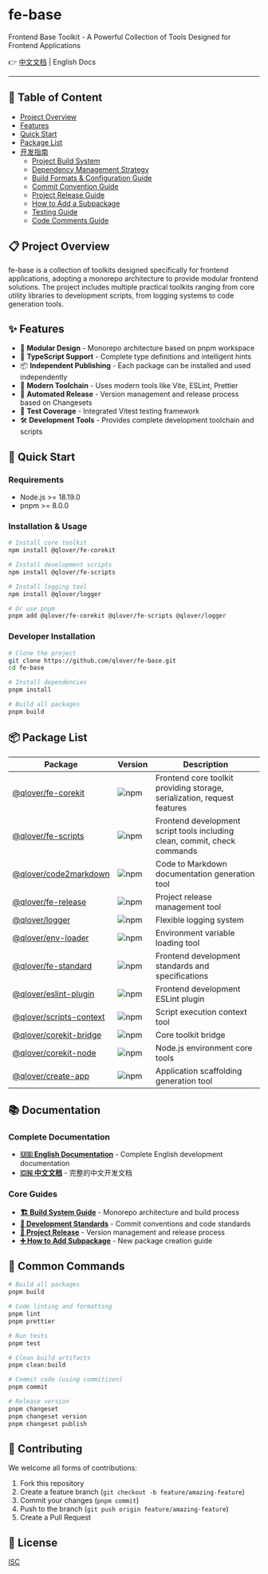 # fe-base

Frontend Base Toolkit - A Powerful Collection of Tools Designed for Frontend Applications

👉 [中文文档](./README.md) | English Docs

---

## 📖 Table of Content

- [Project Overview](#-Project-Overview)
- [Features](#-Features)
- [Quick Start](#-Quick-Start)
- [Package List](#-Package-List)
- [开发指南](./docs//en/index.md)
  - [Project Build System](./docs/en/builder-guide/project-build-system.md)
  - [Dependency Management Strategy](./docs/en/builder-guide/dependency-management.md)
  - [Build Formats & Configuration Guide](./docs/en/builder-guide/build-formats-config.md)
  - [Commit Convention Guide](./docs/en/commit-convention.md)
  - [Project Release Guide](./docs/en/project-release.md)
  - [How to Add a Subpackage](./docs/en/how-to-add-a-subpackage.md)
  - [Testing Guide](./docs/en/testing-guide.md)
  - [Code Comments Guide](./docs/zh/code-comments-guide.md)

## 📋 Project Overview

fe-base is a collection of toolkits designed specifically for frontend applications, adopting a monorepo architecture to provide modular frontend solutions. The project includes multiple practical toolkits ranging from core utility libraries to development scripts, from logging systems to code generation tools.

## ✨ Features

- 🎯 **Modular Design** - Monorepo architecture based on pnpm workspace
- 🔧 **TypeScript Support** - Complete type definitions and intelligent hints
- 📦 **Independent Publishing** - Each package can be installed and used independently
- 🚀 **Modern Toolchain** - Uses modern tools like Vite, ESLint, Prettier
- 🔄 **Automated Release** - Version management and release process based on Changesets
- 🧪 **Test Coverage** - Integrated Vitest testing framework
- 🛠️ **Development Tools** - Provides complete development toolchain and scripts

## 🚀 Quick Start

### Requirements

- Node.js >= 18.19.0
- pnpm >= 8.0.0

### Installation & Usage

```bash
# Install core toolkit
npm install @qlover/fe-corekit

# Install development scripts
npm install @qlover/fe-scripts

# Install logging tool
npm install @qlover/logger

# Or use pnpm
pnpm add @qlover/fe-corekit @qlover/fe-scripts @qlover/logger
```

### Developer Installation

```bash
# Clone the project
git clone https://github.com/qlover/fe-base.git
cd fe-base

# Install dependencies
pnpm install

# Build all packages
pnpm build
```

## 📦 Package List

| Package                                                                   | Version                                                           | Description                                                               |
| ------------------------------------------------------------------------- | ----------------------------------------------------------------- | ------------------------------------------------------------------------- |
| [@qlover/fe-corekit](./packages/fe-corekit/README_EN.md)                  | ![npm](https://img.shields.io/npm/v/@qlover/fe-corekit)           | Frontend core toolkit providing storage, serialization, request features  |
| [@qlover/fe-scripts](./packages/fe-scripts/README.md)                     | ![npm](https://img.shields.io/npm/v/@qlover/fe-scripts)           | Frontend development script tools including clean, commit, check commands |
| [@qlover/code2markdown](./packages/fe-code2markdown/README_EN.md)      | ![npm](https://img.shields.io/npm/v/@qlover/code2markdown)     | Code to Markdown documentation generation tool                            |
| [@qlover/fe-release](./packages/fe-release/README_EN.md)                  | ![npm](https://img.shields.io/npm/v/@qlover/fe-release)           | Project release management tool                                           |
| [@qlover/logger](./packages/logger/README_EN.md)                          | ![npm](https://img.shields.io/npm/v/@qlover/logger)               | Flexible logging system                                                   |
| [@qlover/env-loader](./packages/env-loader/README_EN.md)                  | ![npm](https://img.shields.io/npm/v/@qlover/env-loader)           | Environment variable loading tool                                         |
| [@qlover/fe-standard](./packages/fe-standard/README_EN.md)                | ![npm](https://img.shields.io/npm/v/@qlover/fe-standard)          | Frontend development standards and specifications                         |
| [@qlover/eslint-plugin](./packages/eslint-plugin/README.md) | ![npm](https://img.shields.io/npm/v/@qlover/eslint-plugin) | Frontend development ESLint plugin                                        |
| [@qlover/scripts-context](./packages/scripts-context/README.md)           | ![npm](https://img.shields.io/npm/v/@qlover/scripts-context)      | Script execution context tool                                             |
| [@qlover/corekit-bridge](./packages/corekit-bridge/README_EN.md)          | ![npm](https://img.shields.io/npm/v/@qlover/corekit-bridge)       | Core toolkit bridge                                                       |
| [@qlover/corekit-node](./packages/corekit-node/README.md)                 | ![npm](https://img.shields.io/npm/v/@qlover/corekit-node)         | Node.js environment core tools                                            |
| [@qlover/create-app](./packages/create-app/README.md)                     | ![npm](https://img.shields.io/npm/v/@qlover/create-app)           | Application scaffolding generation tool                                   |

## 📚 Documentation

### Complete Documentation

- **[🇺🇸 English Documentation](./docs/en/index.md)** - Complete English development documentation
- **[🇨🇳 中文文档](./docs/zh/)** - 完整的中文开发文档

### Core Guides

- **[🏗️ Build System Guide](./docs/en/builder-guide/index.md)** - Monorepo architecture and build process
- **[📝 Development Standards](./docs/en/commit-convention.md)** - Commit conventions and code standards
- **[🚀 Project Release](./docs/en/project-release.md)** - Version management and release process
- **[➕ How to Add Subpackage](./docs/en/how-to-add-a-subpackage.md)** - New package creation guide

## 🔧 Common Commands

```bash
# Build all packages
pnpm build

# Code linting and formatting
pnpm lint
pnpm prettier

# Run tests
pnpm test

# Clean build artifacts
pnpm clean:build

# Commit code (using commitizen)
pnpm commit

# Release version
pnpm changeset
pnpm changeset version
pnpm changeset publish
```

## 🤝 Contributing

We welcome all forms of contributions:

1. Fork this repository
2. Create a feature branch (`git checkout -b feature/amazing-feature`)
3. Commit your changes (`pnpm commit`)
4. Push to the branch (`git push origin feature/amazing-feature`)
5. Create a Pull Request

## 📄 License

[ISC](./LICENSE)
